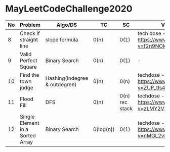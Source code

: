 # MayLeetCodeChallenge2020
No  | Problem | Algo/DS | TC  | SC|Vid/Expl links|
---|---|---|---|---|---|
8|Check If straight line|slope formula|0(n)|0(1)|tech dose - https://www.youtube.com/watch?v=f2n9NOkqvZQ|
9|Valid Perfect Square|Binary Search|0(n)|0(1)|-|
10|Find the town judge|Hashing(indegree & outdegree)|0(n)|0(n)|techdose - https://www.youtube.com/watch?v=ZUP_tIs4VaE&t=427s|
11|Flood Fill|DFS|0(n)|0(n) rec stack|techdose - https://www.youtube.com/watch?v=zLMY2Vu3aHk|
12| Single Element in a Sorted Array|Binary Search|0(log(n))|0(1)|techdose - https://www.youtube.com/watch?v=nMGL2vlyJk0|
